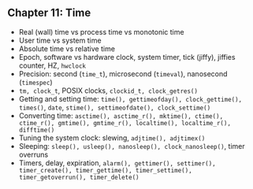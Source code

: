 ## Chapter 11: Time

* Real (wall) time vs process time vs monotonic time
* User time vs system time
* Absolute time vs relative time
* Epoch, software vs hardware clock, system timer, tick (jiffy), jiffies counter, HZ, `hwclock`
* Precision: second (`time_t`), microsecond (`timeval`), nanosecond (`timespec`)
* `tm, clock_t`, POSIX clocks, `clockid_t, clock_getres()`
* Getting and setting time: `time(), gettimeofday(), clock_gettime(), times()`, `date`, `stime(), settimeofdate(), clock_settime()`
* Converting time: `asctime(), asctime_r(), mktime(), ctime(), ctime_r(), gmtime(), gmtime_r(), localtime(), localtime_r(), difftime()`
* Tuning the system clock: slewing, `adjtime(), adjtimex()`
* Sleeping: `sleep(), usleep(), nanosleep(), clock_nanosleep()`, timer overruns
* Timers, delay, expiration, `alarm(), gettimer(), settimer(), timer_create(), timer_gettime(), timer_settime(), timer_getoverrun(), timer_delete()`
